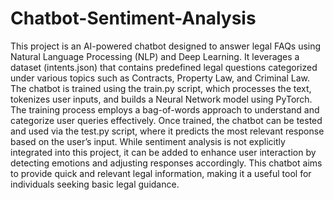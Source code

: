 # Chatbot-Sentiment-Analysis
This project is an AI-powered chatbot designed to answer legal FAQs using Natural Language Processing (NLP) and Deep Learning. It leverages a dataset (intents.json) that contains predefined legal questions categorized under various topics such as Contracts, Property Law, and Criminal Law. The chatbot is trained using the train.py script, which processes the text, tokenizes user inputs, and builds a Neural Network model using PyTorch. The training process employs a bag-of-words approach to understand and categorize user queries effectively. Once trained, the chatbot can be tested and used via the test.py script, where it predicts the most relevant response based on the user’s input. While sentiment analysis is not explicitly integrated into this project, it can be added to enhance user interaction by detecting emotions and adjusting responses accordingly. This chatbot aims to provide quick and relevant legal information, making it a useful tool for individuals seeking basic legal guidance.

